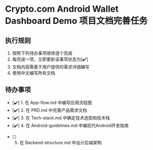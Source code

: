 # Crypto.com Android Wallet Dashboard Demo 项目文档完善任务

## 执行规则

1. 按照下列待办事项顺序逐个完成
2. 每完成一项，立即更新该事项状态为[✔️]
3. 文档内容需基于用户提供的需求详细编写
4. 使用中文编写所有文档

## 待办事项

- [✔️] 1. 在 App-flow.md 中编写应用流程图
- [✔️] 2. 在 PRD.md 中完善产品需求文档
- [✔️] 3. 在 Tech-stack.md 中确定技术选型和技术栈
- [✔️] 4. 在 Android-guidelines.md 中编现代Android开发指南
- [ ] 5. 在 Backend-structure.md 中设计后端架构
